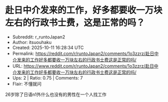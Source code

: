 # 赴日中介发来的工作，好多都要收一万块左右的行政书士费，这是正常的吗？

- Subreddit: r_runtoJapan2
- Author: itsuouhaku
- Created: 2025-10-11 16:28:34 UTC
- Permalink: https://reddit.com/r/runtoJapan2/comments/1o3zzrz/赴日中介发来的工作好多都要收一万块左右的行政书士费这是正常的吗/
- URL: https://www.reddit.com/r/runtoJapan2/comments/1o3zzrz/赴日中介发来的工作好多都要收一万块左右的行政书士费这是正常的吗/
- Ups: 2 | Ratio: 0.75 | Comments: 7
- Flair: 不懂就问


26岁除了日语n1外什么也没有的男性在一个人找工作

